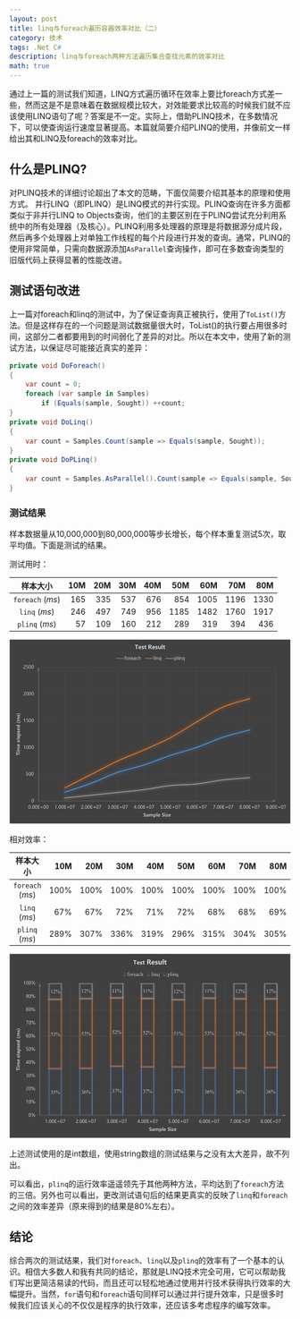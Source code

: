 ```yaml
---
layout: post
title: linq与foreach遍历容器效率对比（二）
category: 技术
tags: .Net C#
description: linq与foreach两种方法遍历集合查找元素的效率对比
math: true
---
```


通过上一篇的测试我们知道，LINQ方式遍历循环在效率上要比foreach方式差一些，然而这是不是意味着在数据规模比较大，对效能要求比较高的时候我们就不应该使用LINQ语句了呢？答案是不一定。实际上，借助PLINQ技术，在多数情况下，可以使查询运行速度显著提高。本篇就简要介绍PLINQ的使用，并像前文一样给出其和LINQ及foreach的效率对比。

<!-- more -->

## 什么是PLINQ?

对PLINQ技术的详细讨论超出了本文的范畴，下面仅简要介绍其基本的原理和使用方式。
并行LINQ（即PLINQ）是LINQ模式的并行实现。PLINQ查询在许多方面都类似于非并行LINQ to
Objects查询，他们的主要区别在于PLINQ尝试充分利用系统中的所有处理器（及核心）。PLINQ利用多处理器的原理是将数据源分成片段，然后再多个处理器上对单独工作线程的每个片段进行并发的查询。通常，PLINQ的使用非常简单，只需向数据源添加`AsParallel`查询操作，即可在多数查询类型的旧版代码上获得显著的性能改进。

## 测试语句改进

上一篇对foreach和linq的测试中，为了保证查询真正被执行，使用了`ToList()`方法。但是这样存在的一个问题是测试数据量很大时，ToList()的执行要占用很多时间，这部分二者都要用到的时间弱化了差异的对比。所以在本文中，使用了新的测试方法，以保证尽可能接近真实的差异：

```C#
private void DoForeach() 
{
    var count = 0;
    foreach (var sample in Samples) 
        if (Equals(sample, Sought)) ++count;
}
private void DoLinq()
{
    var count = Samples.Count(sample => Equals(sample, Sought));
}
private void DoPLinq() 
{
    var count = Samples.AsParallel().Count(sample => Equals(sample, Sought));
}
```

### 测试结果

样本数据量从10,000,000到80,000,000等步长增长，每个样本重复测试5次，取平均值。下面是测试的结果。

测试用时：

|样本大小|10M|20M|30M|40M|50M|60M|70M|80M|
|:------:|-------:|-------:|-------:|-------:|-------:|-------:|-------:|-------:|
|`foreach` (*ms*)|165|335|537|676|854|1005|1196|1330|
|`linq` (*ms*)   |246|497|749|956|1185|1482|1760|1917|
|`plinq` (*ms*)  |57|109|160|212|289|319|394|436|

![Chart of eff](/res/img/2015-04-27-linq-efficiency-2/result-eff.jpg)

相对效率：

|样本大小|10M|20M|30M|40M|50M|60M|70M|80M|
|:------:|-------:|-------:|-------:|-------:|-------:|-------:|-------:|-------:|
|`foreach` (*ms*)|100%|100%|100%|100%|100%|100%|100%|100%|
|`linq` (*ms*)   |67%|67%|72%|71%|72%|68%|68%|69%|
|`plinq` (*ms*)  |289%|307%|336%|319%|296%|315%|304%|305%|

![Chart of relative eff](/res/img/2015-04-27-linq-efficiency-2/result-relative-eff.jpg)

上述测试使用的是int数组，使用string数组的测试结果与之没有太大差异，故不列出。

可以看出，`plinq`的运行效率遥遥领先于其他两种方法，平均达到了`foreach`方法的三倍。另外也可以看出，更改测试语句后的结果更真实的反映了`linq`和`foreach`之间的效率差异（原来得到的结果是80%左右）。

## 结论
综合两次的测试结果，我们对`foreach`、`linq`以及`plinq`的效率有了一个基本的认识。相信大多数人和我有共同的结论，那就是LINQ技术完全可用，它可以帮助我们写出更简洁易读的代码，而且还可以轻松地通过使用并行技术获得执行效率的大幅提升。当然，`for`语句和`foreach`语句同样可以通过并行提升效率，只是很多时候我们应该关心的不仅仅是程序的执行效率，还应该多考虑程序的编写效率。
